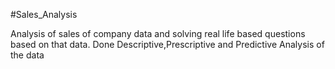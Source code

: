 #Sales_Analysis

Analysis of sales of company data and solving real life based questions based on that data.
Done Descriptive,Prescriptive and Predictive Analysis of the data
